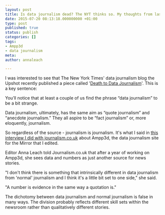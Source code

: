 ```yaml
---
layout: post
title: Is data journalism dead? The NYT thinks so. My thoughts from last year
date: 2015-07-20 08:13:18.000000000 +01:00
type: post
published: true
status: publish
categories: []
tags:
- Ampp3d
- data journalism
meta:
author: annaleach

---
```

I was interested to see that The New York Times' data journalism blog the Upshot recently published a piece called '[Death to Data Journalism](http://www.nytimes.com/2015/06/20/upshot/death-to-data-journalism.html?abt=0002&abg=0)'. This is a key sentence:
> 
You’ll notice that at least a couple of us find the phrase “data journalism” to be a bit strange.

Data journalism, ultimately, has the same aim as “quote journalism” and “anecdote journalism.” They all aspire to be “fact journalism” or, more eloquently, journalism.

So regardless of the source - journalism is journalism. It's what I said in [this interview I did with journalism.co.uk](https://www.journalism.co.uk/news/the-tricky-line-in-tabloid-data-journalism-lessons-from-one-year-of-ampp3d/s2/a563530/) about Ampp3d, the data journalism site for the Mirror that I edited. 
> 
Editor Anna Leach told Journalism.co.uk that after a year of working on Ampp3d, she sees data and numbers as just another source for news stories.
>
"I don't think there is something that intrinsically different in data journalism from 'normal' journalism and I think it's a little bit set to one side," she said.
>
"A number is evidence in the same way a quotation is."

The dichotomy between data journalism and normal journalism is false in many ways. The division probably reflects different
 skill sets within the newsroom rather than qualitatively different stories.  
